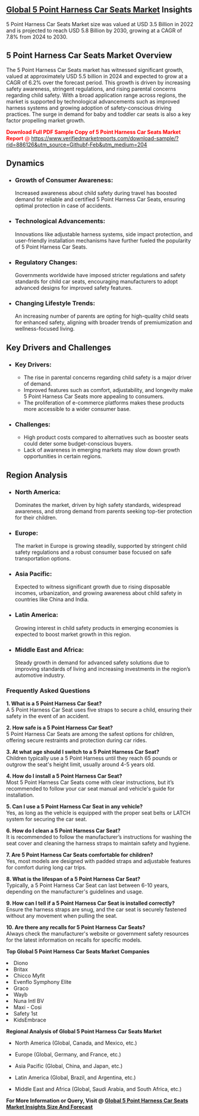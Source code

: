 <h2><a href="https://www.verifiedmarketreports.com/download-sample/?rid=886126&amp;utm_source=Githubf&amp;utm_medium=204" target="_blank">Global 5 Point Harness Car Seats Market</a> Insights</h2><p>5 Point Harness Car Seats Market size was valued at USD 3.5 Billion in 2022 and is projected to reach USD 5.8 Billion by 2030, growing at a CAGR of 7.8% from 2024 to 2030.</p><p> <h2>5 Point Harness Car Seats Market Overview</h2> <p>The 5 Point Harness Car Seats market has witnessed significant growth, valued at approximately USD 5.5 billion in 2024 and expected to grow at a CAGR of 6.2% over the forecast period. This growth is driven by increasing safety awareness, stringent regulations, and rising parental concerns regarding child safety. With a broad application range across regions, the market is supported by technological advancements such as improved harness systems and growing adoption of safety-conscious driving practices. The surge in demand for baby and toddler car seats is also a key factor propelling market growth.</p> <p><p><span class=""><span style="color: #ff0000;"><strong>Download Full PDF Sample Copy of 5 Point Harness Car Seats Market Report</strong> @ </span><a href="https://www.verifiedmarketreports.com/download-sample/?rid=886126&amp;utm_source=Githubf-Feb&amp;utm_medium=204" target="_blank">https://www.verifiedmarketreports.com/download-sample/?rid=886126&amp;utm_source=Githubf-Feb&amp;utm_medium=204</a></span></p></p> <h2>Dynamics</h2> <ul> <li><h3>Growth of Consumer Awareness:</h3> Increased awareness about child safety during travel has boosted demand for reliable and certified 5 Point Harness Car Seats, ensuring optimal protection in case of accidents.</li> <li><h3>Technological Advancements:</h3> Innovations like adjustable harness systems, side impact protection, and user-friendly installation mechanisms have further fueled the popularity of 5 Point Harness Car Seats.</li> <li><h3>Regulatory Changes:</h3> Governments worldwide have imposed stricter regulations and safety standards for child car seats, encouraging manufacturers to adopt advanced designs for improved safety features.</li> <li><h3>Changing Lifestyle Trends:</h3> An increasing number of parents are opting for high-quality child seats for enhanced safety, aligning with broader trends of premiumization and wellness-focused living.</li> </ul> <h2>Key Drivers and Challenges</h2> <ul> <li><h3>Key Drivers:</h3> <ul> <li>The rise in parental concerns regarding child safety is a major driver of demand.</li> <li>Improved features such as comfort, adjustability, and longevity make 5 Point Harness Car Seats more appealing to consumers.</li> <li>The proliferation of e-commerce platforms makes these products more accessible to a wider consumer base.</li> </ul> </li> <li><h3>Challenges:</h3> <ul> <li>High product costs compared to alternatives such as booster seats could deter some budget-conscious buyers.</li> <li>Lack of awareness in emerging markets may slow down growth opportunities in certain regions.</li> </ul> </li> </ul> <h2>Region Analysis</h2> <ul> <li><h3>North America:</h3> Dominates the market, driven by high safety standards, widespread awareness, and strong demand from parents seeking top-tier protection for their children.</li> <li><h3>Europe:</h3> The market in Europe is growing steadily, supported by stringent child safety regulations and a robust consumer base focused on safe transportation options.</li> <li><h3>Asia Pacific:</h3> Expected to witness significant growth due to rising disposable incomes, urbanization, and growing awareness about child safety in countries like China and India.</li> <li><h3>Latin America:</h3> Growing interest in child safety products in emerging economies is expected to boost market growth in this region.</li> <li><h3>Middle East and Africa:</h3> Steady growth in demand for advanced safety solutions due to improving standards of living and increasing investments in the region’s automotive industry.</li> </ul> <h3>Frequently Asked Questions</h3> <p><strong>1. What is a 5 Point Harness Car Seat?</strong><br>A 5 Point Harness Car Seat uses five straps to secure a child, ensuring their safety in the event of an accident.</p> <p><strong>2. How safe is a 5 Point Harness Car Seat?</strong><br>5 Point Harness Car Seats are among the safest options for children, offering secure restraints and protection during car rides.</p> <p><strong>3. At what age should I switch to a 5 Point Harness Car Seat?</strong><br>Children typically use a 5 Point Harness until they reach 65 pounds or outgrow the seat's height limit, usually around 4-5 years old.</p> <p><strong>4. How do I install a 5 Point Harness Car Seat?</strong><br>Most 5 Point Harness Car Seats come with clear instructions, but it’s recommended to follow your car seat manual and vehicle's guide for installation.</p> <p><strong>5. Can I use a 5 Point Harness Car Seat in any vehicle?</strong><br>Yes, as long as the vehicle is equipped with the proper seat belts or LATCH system for securing the car seat.</p> <p><strong>6. How do I clean a 5 Point Harness Car Seat?</strong><br>It is recommended to follow the manufacturer’s instructions for washing the seat cover and cleaning the harness straps to maintain safety and hygiene.</p> <p><strong>7. Are 5 Point Harness Car Seats comfortable for children?</strong><br>Yes, most models are designed with padded straps and adjustable features for comfort during long car trips.</p> <p><strong>8. What is the lifespan of a 5 Point Harness Car Seat?</strong><br>Typically, a 5 Point Harness Car Seat can last between 6-10 years, depending on the manufacturer's guidelines and usage.</p> <p><strong>9. How can I tell if a 5 Point Harness Car Seat is installed correctly?</strong><br>Ensure the harness straps are snug, and the car seat is securely fastened without any movement when pulling the seat.</p> <p><strong>10. Are there any recalls for 5 Point Harness Car Seats?</strong><br>Always check the manufacturer's website or government safety resources for the latest information on recalls for specific models.</p> </p><p><strong>Top Global 5 Point Harness Car Seats Market Companies</strong></p><div data-test-id=""><p><li>Diono</li><li> Britax</li><li> Chicco Myfit</li><li> Evenflo Symphony Elite</li><li> Graco</li><li> Wayb</li><li> Nuna Intl BV</li><li> Maxi - Cosi</li><li> Safety 1st</li><li> KidsEmbrace</li></p><div><strong>Regional Analysis of&nbsp;Global 5 Point Harness Car Seats Market</strong></div><ul><li dir="ltr"><p dir="ltr">North America&nbsp;(Global, Canada, and Mexico, etc.)</p></li><li dir="ltr"><p dir="ltr">Europe (Global, Germany, and France, etc.)</p></li><li dir="ltr"><p dir="ltr">Asia Pacific&nbsp;(Global, China, and Japan, etc.)</p></li><li dir="ltr"><p dir="ltr">Latin America&nbsp;(Global, Brazil, and Argentina, etc.)</p></li><li dir="ltr">Middle East and Africa&nbsp;(Global, Saudi Arabia, and South Africa, etc.)</li></ul><p><strong>For More Information or Query, Visit @&nbsp;</strong><strong><a href="https://www.verifiedmarketreports.com/product/5-point-harness-car-seats-market/?utm_source=Githubf&amp;utm_medium=204" target="_blank">Global 5 Point Harness Car Seats Market Insights Size And Forecast</a></strong></p></div>
